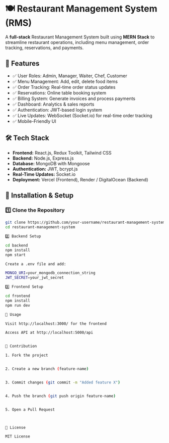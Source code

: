 # 🍽️ Restaurant Management System (RMS)

A **full-stack** Restaurant Management System built using **MERN Stack** to streamline restaurant operations, including menu management, order tracking, reservations, and payments.
 
## 🚀 Features
- ✅ User Roles: Admin, Manager, Waiter, Chef, Customer
- ✅ Menu Management: Add, edit, delete food items
- ✅ Order Tracking: Real-time order status updates
- ✅ Reservations: Online table booking system
- ✅ Billing System: Generate invoices and process payments
- ✅ Dashboard: Analytics & sales reports
- ✅ Authentication: JWT-based login system
- ✅ Live Updates: WebSocket (Socket.io) for real-time order tracking
- ✅ Mobile-Friendly UI

## 🛠️ Tech Stack
- **Frontend:** React.js, Redux Toolkit, Tailwind CSS
- **Backend:** Node.js, Express.js
- **Database:** MongoDB with Mongoose
- **Authentication:** JWT, bcrypt.js
- **Real-Time Updates:** Socket.io
- **Deployment:** Vercel (Frontend), Render / DigitalOcean (Backend) 

## 📂 Installation & Setup

### 1️⃣ Clone the Repository
```bash
git clone https://github.com/your-username/restaurant-management-system.git
cd restaurant-management-system

2️⃣ Backend Setup

cd backend
npm install
npm start

Create a .env file and add:

MONGO_URI=your_mongodb_connection_string
JWT_SECRET=your_jwt_secret

3️⃣ Frontend Setup

cd frontend
npm install
npm run dev

🚀 Usage

Visit http://localhost:3000/ for the frontend

Access API at http://localhost:5000/api


🤝 Contribution

1. Fork the project


2. Create a new branch (feature-name)


3. Commit changes (git commit -m "Added feature X")


4. Push the branch (git push origin feature-name)


5. Open a Pull Request



📜 License

MIT License
